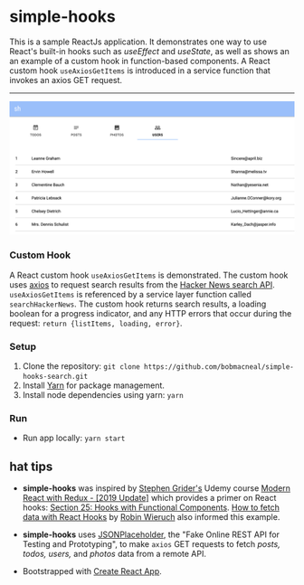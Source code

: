 # simple-hooks
This is a sample ReactJs application. It demonstrates one way to use React's built-in hooks such as _useEffect_ and _useState_, as well as shows an an example of a custom hook in function-based components. A React custom hook `useAxiosGetItems` is introduced in a service function that invokes an axios GET request. 

---
![users UsersList component](https://github.com/bobmacneal/simple-hooks/blob/master/src/images/UsersList.png)

### Custom Hook

A React custom hook `useAxiosGetItems` is demonstrated. The custom hook uses [axios](https://github.com/axios/axios) to request search results from the [Hacker News search API](https://hn.algolia.com/api). `useAxiosGetItems` is referenced by a service layer function called `searchHackerNews`. The custom hook returns search results, a loading boolean for a progress indicator, and any HTTP errors that occur during the request: `return {listItems, loading, error}`.

### Setup

1. Clone the repository: `git clone https://github.com/bobmacneal/simple-hooks-search.git`
2. Install [Yarn](https://yarnpkg.com) for package management. 
3. Install node dependencies using yarn: `yarn`

### Run

- Run app locally: `yarn start`

## hat tips

- **simple-hooks** was inspired by 
[Stephen Grider's](https://github.com/StephenGrider) Udemy course [Modern React with Redux - [2019 Update]](https://www.udemy.com/react-redux/learn/v4/content) which provides a primer on React hooks: 
[Section 25: Hooks with Functional Components](https://www.udemy.com/react-redux/learn/v4/overview). [How to fetch data with React Hooks](https://www.robinwieruch.de/react-hooks-fetch-data/) by [Robin Wieruch](https://github.com/rwieruch) also informed this example.

- **simple-hooks** uses [JSONPlaceholder](https://jsonplaceholder.typicode.com/), the "Fake Online REST API for 
Testing and Prototyping", to make `axios` GET requests to fetch _posts, todos, users,_ and _photos_ data from a remote API.

- Bootstrapped with [Create React App](https://github.com/facebook/create-react-app).
